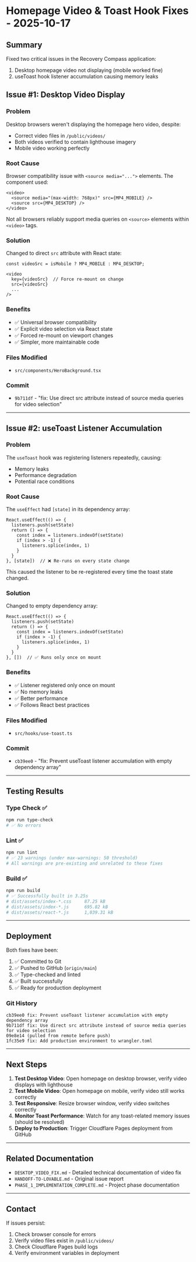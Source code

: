 # Homepage Video & Toast Hook Fixes - 2025-10-17

## Summary
Fixed two critical issues in the Recovery Compass application:
1. Desktop homepage video not displaying (mobile worked fine)
2. useToast hook listener accumulation causing memory leaks

## Issue #1: Desktop Video Display

### Problem
Desktop browsers weren't displaying the homepage hero video, despite:
- Correct video files in `/public/videos/`
- Both videos verified to contain lighthouse imagery
- Mobile video working perfectly

### Root Cause
Browser compatibility issue with `<source media="...">` elements. The component used:
```tsx
<video>
  <source media="(max-width: 768px)" src={MP4_MOBILE} />
  <source src={MP4_DESKTOP} />
</video>
```

Not all browsers reliably support media queries on `<source>` elements within `<video>` tags.

### Solution
Changed to direct `src` attribute with React state:
```tsx
const videoSrc = isMobile ? MP4_MOBILE : MP4_DESKTOP;

<video
  key={videoSrc}  // Force re-mount on change
  src={videoSrc}
  ...
/>
```

### Benefits
- ✅ Universal browser compatibility
- ✅ Explicit video selection via React state
- ✅ Forced re-mount on viewport changes
- ✅ Simpler, more maintainable code

### Files Modified
- `src/components/HeroBackground.tsx`

### Commit
- `9b711df` - "fix: Use direct src attribute instead of source media queries for video selection"

---

## Issue #2: useToast Listener Accumulation

### Problem
The `useToast` hook was registering listeners repeatedly, causing:
- Memory leaks
- Performance degradation
- Potential race conditions

### Root Cause
The `useEffect` had `[state]` in its dependency array:
```tsx
React.useEffect(() => {
  listeners.push(setState)
  return () => {
    const index = listeners.indexOf(setState)
    if (index > -1) {
      listeners.splice(index, 1)
    }
  }
}, [state])  // ❌ Re-runs on every state change
```

This caused the listener to be re-registered every time the toast state changed.

### Solution
Changed to empty dependency array:
```tsx
React.useEffect(() => {
  listeners.push(setState)
  return () => {
    const index = listeners.indexOf(setState)
    if (index > -1) {
      listeners.splice(index, 1)
    }
  }
}, [])  // ✅ Runs only once on mount
```

### Benefits
- ✅ Listener registered only once on mount
- ✅ No memory leaks
- ✅ Better performance
- ✅ Follows React best practices

### Files Modified
- `src/hooks/use-toast.ts`

### Commit
- `cb39ee0` - "fix: Prevent useToast listener accumulation with empty dependency array"

---

## Testing Results

### Type Check ✅
```bash
npm run type-check
# ✅ No errors
```

### Lint ✅
```bash
npm run lint
# ✅ 23 warnings (under max-warnings: 50 threshold)
# All warnings are pre-existing and unrelated to these fixes
```

### Build ✅
```bash
npm run build
# ✅ Successfully built in 3.25s
# dist/assets/index-*.css     87.25 kB
# dist/assets/index-*.js      695.82 kB
# dist/assets/react-*.js      1,039.31 kB
```

---

## Deployment

Both fixes have been:
1. ✅ Committed to Git
2. ✅ Pushed to GitHub (`origin/main`)
3. ✅ Type-checked and linted
4. ✅ Built successfully
5. ✅ Ready for production deployment

### Git History
```
cb39ee0 fix: Prevent useToast listener accumulation with empty dependency array
9b711df fix: Use direct src attribute instead of source media queries for video selection
09e8e14 (pulled from remote before push)
1fc35e9 fix: Add production environment to wrangler.toml
```

---

## Next Steps

1. **Test Desktop Video**: Open homepage on desktop browser, verify video displays with lighthouse
2. **Test Mobile Video**: Open homepage on mobile, verify video still works correctly
3. **Test Responsive**: Resize browser window, verify video switches correctly
4. **Monitor Toast Performance**: Watch for any toast-related memory issues (should be resolved)
5. **Deploy to Production**: Trigger Cloudflare Pages deployment from GitHub

---

## Related Documentation

- `DESKTOP_VIDEO_FIX.md` - Detailed technical documentation of video fix
- `HANDOFF-TO-LOVABLE.md` - Original issue report
- `PHASE_1_IMPLEMENTATION_COMPLETE.md` - Project phase documentation

---

## Contact

If issues persist:
1. Check browser console for errors
2. Verify video files exist in `/public/videos/`
3. Check Cloudflare Pages build logs
4. Verify environment variables in deployment
